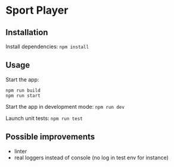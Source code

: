 # Sport Player

## Installation

Install dependencies:
`npm install`

## Usage

Start the app:
```
npm run build
npm run start
```


Start the app in development mode:
`npm run dev`

Launch unit tests:
`npm run test`

## Possible improvements

- linter
- real loggers instead of console (no log in test env for instance)

